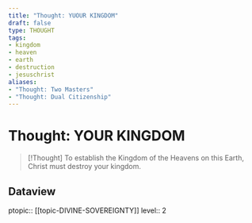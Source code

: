 ```yaml
---
title: "Thought: YUOUR KINGDOM"
draft: false
type: THOUGHT
tags:
- kingdom
- heaven
- earth
- destruction
- jesuschrist
aliases:
- "Thought: Two Masters"
- "Thought: Dual Citizenship"
---
```

# Thought: YOUR KINGDOM
> [!Thought]
> To establish the Kingdom of the Heavens on this Earth, Christ must destroy your kingdom.

## Dataview
ptopic:: [[topic-DIVINE-SOVEREIGNTY]]
level:: 2
